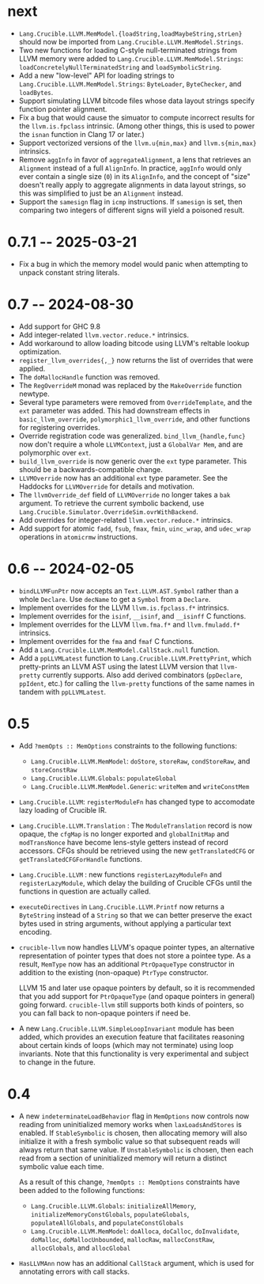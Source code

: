 # next

* `Lang.Crucible.LLVM.MemModel.{loadString,loadMaybeString,strLen}`
  should now be imported from `Lang.Crucible.LLVM.MemModel.Strings`.
* Two new functions for loading C-style null-terminated strings from
  LLVM memory were added to `Lang.Crucible.LLVM.MemModel.Strings`:
  `loadConcretelyNullTerminatedString` and `loadSymbolicString`.
* Add a new "low-level" API for loading strings to
  `Lang.Crucible.LLVM.MemModel.Strings`: `ByteLoader`, `ByteChecker`, and
  `loadBytes`.
* Support simulating LLVM bitcode files whose data layout strings specify
  function pointer alignment.
* Fix a bug that would cause the simuator to compute incorrect results for the
  `llvm.is.fpclass` intrinsic. (Among other things, this is used to power the
  `isnan` function in Clang 17 or later.)
* Support vectorized versions of the `llvm.u{min,max}` and `llvm.s{min,max}`
  intrinsics.
* Remove `aggInfo` in favor of `aggregateAlignment`, a lens that retrieves an
  `Alignment` instead of a full `AlignInfo`. In practice, `aggInfo` would only
  ever contain a single size (`0`) in its `AlignInfo`, and the concept of
  "size" doesn't really apply to aggregate alignments in data layout strings,
  so this was simplified to just be an `Alignment` instead.
* Support the `samesign` flag in `icmp` instructions. If `samesign` is set, then
  comparing two integers of different signs will yield a poisoned result.

# 0.7.1 -- 2025-03-21

* Fix a bug in which the memory model would panic when attempting to unpack
  constant string literals.

# 0.7 -- 2024-08-30

* Add support for GHC 9.8
* Add integer-related `llvm.vector.reduce.*` intrinsics.
* Add workaround to allow loading bitcode using LLVM's reltable lookup optimization.
* `register_llvm_overrides{,_}` now returns the list of overrides that were
  applied.
* The `doMallocHandle` function was removed.
* The `RegOverrideM` monad was replaced by the `MakeOverride` function newtype.
* Several type parameters were removed from `OverrideTemplate`, and the `ext`
  parameter was added. This had downstream effects in `basic_llvm_override`,
  `polymorphic1_llvm_override`, and other functions for registering overrides.
* Override registration code was generalized. `bind_llvm_{handle,func}`
  now don't require a whole `LLVMContext`, just a `GlobalVar Mem`, and are
  polymorphic over `ext`.
* `build_llvm_override` is now generic over the `ext` type parameter. This
  should be a backwards-compatible change.
* `LLVMOverride` now has an additional `ext` type parameter. See the Haddocks
  for `LLVMOverride` for details and motivation.
* The `llvmOverride_def` field of `LLVMOverride` no longer takes a `bak`
  argument. To retrieve the current symbolic backend, use
  `Lang.Crucible.Simulator.OverrideSim.ovrWithBackend`.
* Add overrides for integer-related `llvm.vector.reduce.*` intrinsics.
* Add support for atomic `fadd`, `fsub`, `fmax`, `fmin`, `uinc_wrap`, and
  `udec_wrap` operations in `atomicrmw` instructions.

# 0.6 -- 2024-02-05

* `bindLLVMFunPtr` now accepts an `Text.LLVM.AST.Symbol` rather than a whole `Declare`.
  Use `decName` to get a `Symbol` from a `Declare`.
* Implement overrides for the LLVM `llvm.is.fpclass.f*` intrinsics.
* Implement overrides for the `isinf`, `__isinf`, and `__isinff` C functions.
* Implement overrides for the LLVM `llvm.fma.f*` and `llvm.fmuladd.f*`
  intrinsics.
* Implement overrides for the `fma` and `fmaf` C functions.
* Add a `Lang.Crucible.LLVM.MemModel.CallStack.null` function.
* Add a `ppLLVMLatest` function to `Lang.Crucible.LLVM.PrettyPrint`, which
  pretty-prints an LLVM AST using the latest LLVM version that `llvm-pretty`
  currently supports. Also add derived combinators (`ppDeclare`, `ppIdent`,
  etc.) for calling the `llvm-pretty` functions of the same names in tandem
  with `ppLLVMLatest`.

# 0.5
* Add `?memOpts :: MemOptions` constraints to the following functions:
  * `Lang.Crucible.LLVM.MemModel`: `doStore`, `storeRaw`, `condStoreRaw`, and
    `storeConstRaw`
  * `Lang.Crucible.LLVM.Globals`: `populateGlobal`
  * `Lang.Crucible.LLVM.MemModel.Generic`: `writeMem` and `writeConstMem`
* `Lang.Crucible.LLVM`: `registerModuleFn` has changed type to
  accomodate lazy loading of Crucible IR.
* `Lang.Crucible.LLVM.Translation` : The `ModuleTranslation` record is
  now opaque, the `cfgMap` is no longer exported and `globalInitMap`
  and `modTransNonce` have become lens-style getters instead of record
  accessors. CFGs should be retrieved using the new `getTranslatedCFG`
  or `getTranslatedCFGForHandle` functions.
* `Lang.Crucible.LLVM` : new functions `registerLazyModuleFn` and
  `registerLazyModule`, which delay the building of Crucible CFGs until
  the functions in question are actually called.
* `executeDirectives` in `Lang.Crucible.LLVM.Printf` now returns a `ByteString`
  instead of a `String` so that we can better preserve the exact bytes used in
  string arguments, without applying a particular text encoding.
* `crucible-llvm` now handles LLVM's opaque pointer types, an alternative
  representation of pointer types that does not store a pointee type. As a
  result, `MemType` now has an additional `PtrOpaqueType` constructor in
  addition to the existing (non-opaque) `PtrType` constructor.

  LLVM 15 and later use opaque pointers by default, so it is recommended that
  you add support for `PtrOpaqueType` (and opaque pointers in general) going
  forward. `crucible-llvm` still supports both kinds of pointers, so you can
  fall back to non-opaque pointers if need be.
* A new `Lang.Crucible.LLVM.SimpleLoopInvariant` module has been added, which
  provides an execution feature that facilitates reasoning about certain kinds
  of loops (which may not terminate) using loop invariants. Note that this
  functionality is very experimental and subject to change in the future.

# 0.4
* A new `indeterminateLoadBehavior` flag in `MemOptions` now controls now
  reading from uninitialized memory works when `laxLoadsAndStores` is enabled.
  If `StableSymbolic` is chosen, then allocating memory will also initialize it
  with a fresh symbolic value so that subsequent reads will always return that
  same value. If `UnstableSymbolic` is chosen, then each read from a section of
  uninitialized memory will return a distinct symbolic value each time.

  As a result of this change, `?memOpts :: MemOptions` constraints have been
  added to the following functions:
  * `Lang.Crucible.LLVM.Globals`:
    `initializeAllMemory`, `initializeMemoryConstGlobals`, `populateGlobals`,
    `populateAllGlobals`, and `populateConstGlobals`
  * `Lang.Crucible.LLVM.MemModel`:
    `doAlloca`, `doCalloc`, `doInvalidate`, `doMalloc`, `doMallocUnbounded`,
    `mallocRaw`, `mallocConstRaw`, `allocGlobals`, and `allocGlobal`
* `HasLLVMAnn` now has an additional `CallStack` argument, which is used for
  annotating errors with call stacks.
